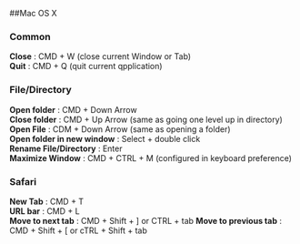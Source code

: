 ##Mac OS X

### Common
**Close** : CMD + W (close current Window or Tab)  
**Quit** : CMD + Q (quit current qpplication)

### File/Directory

**Open folder** : CMD + Down Arrow  
**Close folder** : CMD + Up Arrow (same as going one level up in directory)  
**Open File** : CDM + Down Arrow (same as opening a folder)  
**Open folder in new window** : Select + double click  
**Rename File/Directory** : Enter  
**Maximize Window** : CMD + CTRL + M (configured in keyboard preference)

### Safari
**New Tab** : CMD + T  
**URL bar** : CMD + L  
**Move to next tab** : CMD + Shift + ] or CTRL + tab
**Move to previous tab** : CMD + Shift + [ or cTRL + Shift + tab



